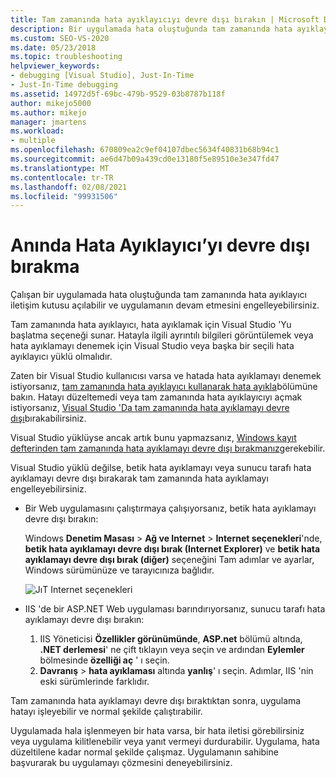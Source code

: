 ```yaml
---
title: Tam zamanında hata ayıklayıcıyı devre dışı bırakın | Microsoft Docs
description: Bir uygulamada hata oluştuğunda tam zamanında hata ayıklayıcı iletişim kutusu açılabilir. Bu durumda neler yapabileceğinizi ve bunu önlemenin yollarını öğrenin.
ms.custom: SEO-VS-2020
ms.date: 05/23/2018
ms.topic: troubleshooting
helpviewer_keywords:
- debugging [Visual Studio], Just-In-Time
- Just-In-Time debugging
ms.assetid: 14972d5f-69bc-479b-9529-03b8787b118f
author: mikejo5000
ms.author: mikejo
manager: jmartens
ms.workload:
- multiple
ms.openlocfilehash: 670809ea2c9ef04107dbec5634f40831b68b94c1
ms.sourcegitcommit: ae6d47b09a439cd0e13180f5e89510e3e347fd47
ms.translationtype: MT
ms.contentlocale: tr-TR
ms.lasthandoff: 02/08/2021
ms.locfileid: "99931506"
---
```

# <a name="disable-the-just-in-time-debugger"></a>Anında Hata Ayıklayıcı’yı devre dışı bırakma

Çalışan bir uygulamada hata oluştuğunda tam zamanında hata ayıklayıcı iletişim kutusu açılabilir ve uygulamanın devam etmesini engelleyebilirsiniz.

Tam zamanında hata ayıklayıcı, hata ayıklamak için Visual Studio 'Yu başlatma seçeneği sunar. Hatayla ilgili ayrıntılı bilgileri görüntülemek veya hata ayıklamayı denemek için Visual Studio veya başka bir seçili hata ayıklayıcı yüklü olmalıdır.

Zaten bir Visual Studio kullanıcısı varsa ve hatada hata ayıklamayı denemek istiyorsanız, [tam zamanında hata ayıklayıcı kullanarak hata ayıkla](../debugger/debug-using-the-just-in-time-debugger.md)bölümüne bakın. Hatayı düzeltemedi veya tam zamanında hata ayıklayıcıyı açmak istiyorsanız, [Visual Studio 'Da tam zamanında hata ayıklamayı devre dışı](debug-using-the-just-in-time-debugger.md#BKMK_Enabling)bırakabilirsiniz.

Visual Studio yüklüyse ancak artık bunu yapmazsanız, [Windows kayıt defterinden tam zamanında hata ayıklamayı devre dışı bırakmanız](debug-using-the-just-in-time-debugger.md#disable-just-in-time-debugging-from-the-windows-registry)gerekebilir.

Visual Studio yüklü değilse, betik hata ayıklamayı veya sunucu tarafı hata ayıklamayı devre dışı bırakarak tam zamanında hata ayıklamayı engelleyebilirsiniz.

- Bir Web uygulamasını çalıştırmaya çalışıyorsanız, betik hata ayıklamayı devre dışı bırakın:

  Windows **Denetim Masası**  >  **Ağ ve Internet**  >  **Internet seçenekleri**'nde, **betik hata ayıklamayı devre dışı bırak (Internet Explorer)** ve **betik hata ayıklamayı devre dışı bırak (diğer)** seçeneğini Tam adımlar ve ayarlar, Windows sürümünüze ve tarayıcınıza bağlıdır.

  ![JıT Internet seçenekleri](../debugger/media/jitinternetoptions.png "JıT Internet seçenekleri")

- IIS 'de bir ASP.NET Web uygulaması barındırıyorsanız, sunucu tarafı hata ayıklamayı devre dışı bırakın:

  1. IIS Yöneticisi **Özellikler görünümünde**, **ASP.net** bölümü altında, **.NET derlemesi**' ne çift tıklayın veya seçin ve ardından **Eylemler** bölmesinde **özelliği aç** ' ı seçin.
  1. **Davranış**  >  **hata ayıklaması** altında **yanlış**' ı seçin. Adımlar, IIS 'nin eski sürümlerinde farklıdır.

Tam zamanında hata ayıklamayı devre dışı bıraktıktan sonra, uygulama hatayı işleyebilir ve normal şekilde çalıştırabilir.

Uygulamada hala işlenmeyen bir hata varsa, bir hata iletisi görebilirsiniz veya uygulama kilitlenebilir veya yanıt vermeyi durdurabilir. Uygulama, hata düzeltilene kadar normal şekilde çalışmaz. Uygulamanın sahibine başvurarak bu uygulamayı çözmesini deneyebilirsiniz.
